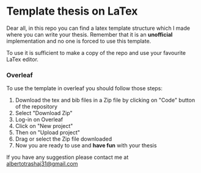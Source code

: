 # Template thesis on LaTex

Dear all, 
in this repo you can find a latex template structure which I made where you can write your thesis. 
Remember that it is an **unofficial** implementation and no one is forced to use this template. 

To use it is sufficient to make a copy of the repo and use your favourite LaTex editor.

### Overleaf

To use the template in overleaf you should follow those steps: 
  1. Download the tex and bib files in a Zip file by clicking on "Code" button of the repository
  2. Select "Download Zip"
  3. Log-in on Overleaf
  4. Click on "New project"
  5. Then on "Upload project"
  6. Drag or select the Zip file downloaded
  7. Now you are ready to use and **have fun** with your thesis


If you have any suggestion please contact me at albertotrashaj31@gmail.com



